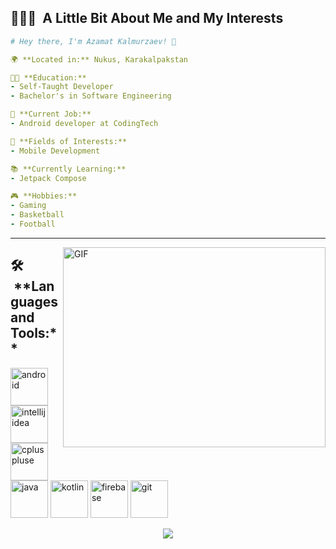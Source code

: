 <h2> 👨🏻‍💻 &nbsp;A Little Bit About Me and My Interests</h2>

```yaml
# Hey there, I'm Azamat Kalmurzaev! 👋

🌍 **Located in:** Nukus, Karakalpakstan

👨‍💻 **Education:**
- Self-Taught Developer
- Bachelor's in Software Engineering

💼 **Current Job:**
- Android developer at CodingTech

🚀 **Fields of Interests:**
- Mobile Development

📚 **Currently Learning:**
- Jetpack Compose

🎮 **Hobbies:**
- Gaming
- Basketball
- Football

```
---  

<img align="right" alt="GIF" src="https://github.com/abhisheknaiidu/abhisheknaiidu/blob/master/code.gif?raw=true" width="420" height="320" />

<h2> 🛠️ &nbsp;**Languages and Tools:**</h2>
<p align="left">
<img src="https://cdn.jsdelivr.net/gh/devicons/devicon/icons/androidstudio/androidstudio-original.svg" alt="android" width="60" height="60"/>

<img src="https://cdn.jsdelivr.net/gh/devicons/devicon/icons/intellij/intellij-original.svg" alt="intellijidea" width="60" height="60"/>  
 
<img src="https://cdn.jsdelivr.net/gh/devicons/devicon/icons/cplusplus/cplusplus-original.svg" alt="cpluspluse" width="60" height="60" />      
          
<img src="https://cdn.jsdelivr.net/gh/devicons/devicon/icons/java/java-original.svg" alt="java" width="60" height="60"/>
  
<img src="https://cdn.jsdelivr.net/gh/devicons/devicon/icons/kotlin/kotlin-original.svg" alt="kotlin" width="60" height="60" />

<img src="https://cdn.jsdelivr.net/gh/devicons/devicon/icons/firebase/firebase-plain.svg" alt="firebase" width="60" height="60"/>  

<img src="https://cdn.jsdelivr.net/gh/devicons/devicon/icons/git/git-original.svg" alt="git" width="60" height="60"/>

</p>

<p align="center">
  <img src="https://capsule-render.vercel.app/api?type=waving&color=gradient&height=100&section=footer"/>
</p> 


